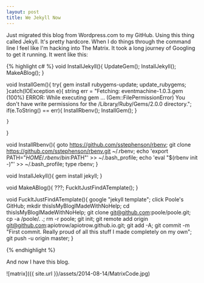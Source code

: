 ```yaml
---
layout: post
title: We Jekyll Now
---
```


Just migrated this blog from Wordpress.com to my GitHub. Using this thing called Jekyll. It's pretty hardcore. When I do things through the command line I feel like I'm hacking into The Matrix. It took a long journey of Googling to get it running. It went like this:

	
{% highlight c# %}
void InstallJekyll(){
	UpdateGem();
	InstallJekyll();
	MakeABlog();
}

void InstallGem(){
	try{
		gem install rubygems-update;
		update_rubygems;
	}catch(IOException e){
		string err = "Fetching: eventmachine-1.0.3.gem (100%) ERROR:  While executing gem ... (Gem::FilePermissionError) You don't have write permissions for the /Library/Ruby/Gems/2.0.0 directory.";
		if(e.ToString() == err){
			InstallRbenv();
			InstallGem();
		}

	}
}

void InstallRbenv(){
	goto https://github.com/sstephenson/rbenv;
	git clone https://github.com/sstephenson/rbenv.git ~/.rbenv;
	echo 'export PATH="$HOME/.rbenv/bin:$PATH"' >> ~/.bash_profile;
	echo 'eval "$(rbenv init -)"' >> ~/.bash_profile;
	type rbenv;
}

void InstallJekyll(){
	gem install jekyll;
}

void MakeABlog(){
	???;
	FuckItJustFindATemplate();
}

void FuckItJustFindATemplate(){
	google "jekyll template";
	click Poole's GitHub;
	mkdir thisIsMyBlogIMadeWithNoHelp;
	cd thisIsMyBlogIMadeWithNoHelp;
	git clone git@github.com:poole/poole.git;
	cp -a /poole/. .;
	rm -r poole;
	git init;
	git remote add origin git@github.com:apiotrow/apiotrow.github.io.git;
	git add -A;
	git commit -m "First commit. Really proud of all this stuff I made completely on my own";
	git push -u origin master;
}

{% endhighlight %}


And now I have this blog. 

![matrix]({{ site.url }}/assets/2014-08-14/MatrixCode.jpg)
